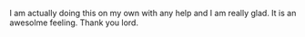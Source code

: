 I am actually doing this on my own with any help and I am really glad. It is an awesolme feeling. Thank you lord.
